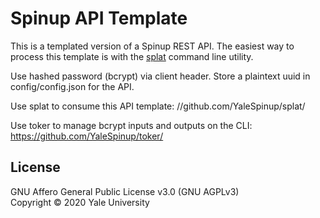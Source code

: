 # Spinup API Template

This is a templated version of a Spinup REST API.  The easiest way to  process this template is with the [splat](https://github.com/YaleSpinup/splat) command line utility.

Use hashed password (bcrypt) via client header.  Store a plaintext uuid in config/config.json for the API.

Use splat to consume this API template: //github.com/YaleSpinup/splat/

Use toker to manage bcrypt inputs and outputs on the CLI: https://github.com/YaleSpinup/toker/

## License

GNU Affero General Public License v3.0 (GNU AGPLv3)  
Copyright © 2020 Yale University
